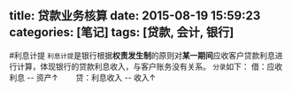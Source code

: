 title: 贷款业务核算
date: 2015-08-19 15:59:23
categories: [笔记]
tags: [贷款, 会计, 银行]
---
#利息计提
`利息计提`是银行根据**权责发生制**的原则对**某一期间**应收客户贷款利息进行计算，体现银行的贷款利息收入，与客户账务没有关系。
`分录`如下：
借：应收利息    -- 资产↑
　　贷：利息收入     -- 收入↑
